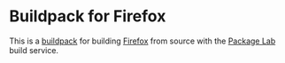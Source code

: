 # Buildpack for Firefox

This is a [buildpack][buildpack] for building [Firefox][firefox] from
source with the [Package Lab][packagelab] build service.

[buildpack]: https://packagelab.com/docs/buildpacks
[packagelab]: https://packagelab.com/
[firefox]: https://developer.mozilla.org/en-US/Firefox

